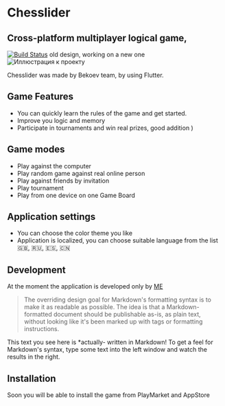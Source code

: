 # Chesslider
## Cross-platform multiplayer logical game,
[![Build Status](https://travis-ci.org/joemccann/dillinger.svg?branch=master)](https://travis-ci.org/joemccann/dillinger)
old design, working on a new one
![Иллюстрация к проекту](https://gitlab.com/pablank/chesslider/-/raw/main/readme_images/601833935.jpeg)


Chesslider was made by Bekoev team, by using Flutter.

## Game Features
- You can quickly learn the rules of the game and get started.
- Improve you logic and memory
- Participate in tournaments and win real prizes, good addition  )


## Game modes
- Play against the computer
- Play random game against real online person
- Play against friends by invitation
- Play tournament
- Play from one device on one Game Board

## Application settings
- You can choose the color theme you like
- Application is localized, you can choose
  suitable language from the list 🇬🇧, 🇷🇺, 🇪🇸, 🇨🇳

## Development
At the moment the application is developed only by [ME](https://www.linkedin.com/in/pavel-bekoev-a60968261/)




> The overriding design goal for Markdown's
> formatting syntax is to make it as readable
> as possible. The idea is that a
> Markdown-formatted document should be
> publishable as-is, as plain text, without
> looking like it's been marked up with tags
> or formatting instructions.

This text you see here is *actually- written in Markdown! To get a feel
for Markdown's syntax, type some text into the left window and
watch the results in the right.


## Installation
Soon you will be able to install the game from PlayMarket and AppStore




